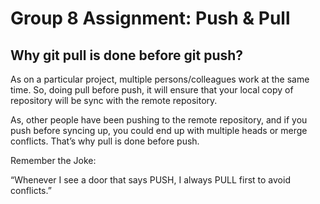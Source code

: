 # Group 8 Assignment: Push & Pull 


## Why git pull is done before git push?

As on a particular project, multiple persons/colleagues work at the same time. So, doing pull before push, it will ensure that your local copy of repository will be sync with the remote repository. 

As, other people have been pushing to the remote repository, and if you push before syncing up, you could end up with multiple heads or merge conflicts.
That’s why pull is done before push.


Remember the Joke:


“Whenever I see a door that says PUSH, I always PULL first to avoid conflicts.”

